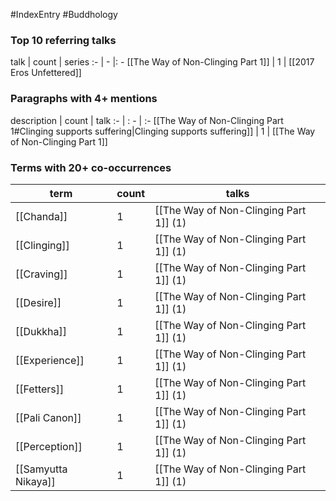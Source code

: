 #IndexEntry #Buddhology

### Top 10 referring talks
talk | count | series
:- | - |: -
[[The Way of Non-Clinging Part 1]] | 1 | [[2017 Eros Unfettered]]

### Paragraphs with 4+ mentions
description | count | talk
:- | : - | :-
[[The Way of Non-Clinging Part 1#Clinging supports suffering\|Clinging supports suffering]] | 1 | [[The Way of Non-Clinging Part 1]]

### Terms with 20+ co-occurrences
term | count | talks
-|-|-
[[Chanda]] | 1 | <span class="counts">[[The Way of Non-Clinging Part 1]] (1)</span> 
[[Clinging]] | 1 | <span class="counts">[[The Way of Non-Clinging Part 1]] (1)</span> 
[[Craving]] | 1 | <span class="counts">[[The Way of Non-Clinging Part 1]] (1)</span> 
[[Desire]] | 1 | <span class="counts">[[The Way of Non-Clinging Part 1]] (1)</span> 
[[Dukkha]] | 1 | <span class="counts">[[The Way of Non-Clinging Part 1]] (1)</span> 
[[Experience]] | 1 | <span class="counts">[[The Way of Non-Clinging Part 1]] (1)</span> 
[[Fetters]] | 1 | <span class="counts">[[The Way of Non-Clinging Part 1]] (1)</span> 
[[Pali Canon]] | 1 | <span class="counts">[[The Way of Non-Clinging Part 1]] (1)</span> 
[[Perception]] | 1 | <span class="counts">[[The Way of Non-Clinging Part 1]] (1)</span> 
[[Samyutta Nikaya]] | 1 | <span class="counts">[[The Way of Non-Clinging Part 1]] (1)</span> 

